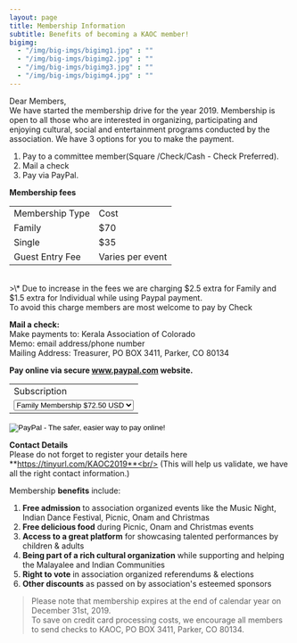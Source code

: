 ```yaml
---
layout: page
title: Membership Information
subtitle: Benefits of becoming a KAOC member!
bigimg:
  - "/img/big-imgs/bigimg1.jpg" : ""
  - "/img/big-imgs/bigimg2.jpg" : ""
  - "/img/big-imgs/bigimg3.jpg" : ""
  - "/img/big-imgs/bigimg4.jpg" : ""
---
```

Dear Members, <br/>
We have started the membership drive for the year 2019. Membership is open to all those who are interested in organizing, participating and enjoying cultural, social and entertainment programs conducted by the association. We have 3 options for you to make the payment. 

1. Pay to a committee member(Square /Check/Cash - Check Preferred).<br/>
2. Mail a check<br/>
3. Pay via PayPal.<br/>

**Membership fees**
<table>
	<tr>
		<td>Membership Type</td><td>Cost</td>
	</tr>
	<tr>
		<td>Family</td><td>$70</td>
	</tr>
	<tr>
		<td>Single</td><td>$35</td>
	</tr>
	<tr>
		<td>Guest Entry Fee</td><td>Varies per event</td>	
	</tr>
</table>
<br/>>\* Due to increase in the fees we are charging $2.5 extra for Family and $1.5 extra for Individual while using Paypal payment. <br/>To avoid this charge members are most welcome to pay by Check 

**Mail a  check:** <br/>
Make payments to: Kerala Association of Colorado<br/>
Memo: email address/phone number<br/>
Mailing Address: Treasurer, PO BOX 3411, Parker, CO 80134

**Pay online via secure www.paypal.com website.**
<form action="https://www.paypal.com/cgi-bin/webscr" method="post" target="_top">
<input type="hidden" name="cmd" value="_s-xclick">
<input type="hidden" name="hosted_button_id" value="6YYL2BXQM3YPJ">
<table>
<tr><td><input type="hidden" name="on0" value="Subscription">Subscription</td></tr><tr><td><select name="os0">
	<option value="Family Membership">Family Membership $72.50 USD</option>
	<option value="Single Membership">Single Membership $36.50 USD</option>
</select> </td></tr>
</table>
<input type="hidden" name="currency_code" value="USD">
<input type="image" src="https://www.paypalobjects.com/en_US/i/btn/btn_paynowCC_LG.gif" border="0" name="submit" alt="PayPal - The safer, easier way to pay online!">
<img alt="" border="0" src="https://www.paypalobjects.com/en_US/i/scr/pixel.gif" width="1" height="1">
</form>

**Contact Details**<br/>
Please do not forget to register your details here  **https://tinyurl.com/KAOC2019**<br/>
(This will help us validate, we have all the right contact information.)

Membership **benefits** include:  
1. **Free admission** to association organized events like the Music Night, Indian Dance Festival, Picnic, Onam and Christmas  
2. **Free delicious food** during Picnic, Onam and Christmas events  
3. **Access to a great platform** for showcasing talented performances by children & adults  
4. **Being part of a rich cultural organization** while supporting and helping the Malayalee and Indian Communities  
5. **Right to vote** in association organized referendums & elections  
6. **Other discounts** as passed on by association's esteemed sponsors  

>Please note that membership expires at the end of calendar year on December 31st, 2019. <br/>
To save on credit card processing costs, we encourage all members to send checks to KAOC, PO BOX 3411, Parker, CO 80134.

